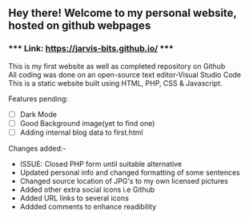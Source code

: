 ## Hey there! Welcome to my personal website, hosted on github webpages
### *** Link: https://jarvis-bits.github.io/ ***
This is my first website as well as completed repository on Github\
All coding was done on an open-source text editor-Visual Studio Code\
This is a static website built using HTML, PHP, CSS & Javascript. 

Features pending:
- [ ] Dark Mode
- [ ] Good Background image(yet to find one)
- [ ] Adding internal blog data to first.html 

Changes added:-<ul>
  <li> ISSUE: Closed PHP form until suitable alternative</li>
  <li> Updated personal info and changed formatting of some sentences </li>
  <li> Changed source location of JPG's to my own licensed pictures </li>
  <li> Added other extra social icons i.e Github </li>
  <li> Added URL links to several icons </li>
  <li> Addded comments to enhance readibility </li>
                
